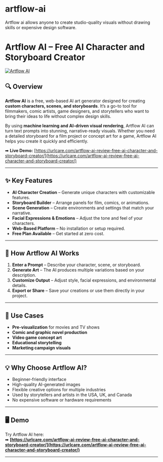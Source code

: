 # artflow-ai
Artflow ai allows anyone to create studio-quality visuals without drawing skills or expensive design software.
# Artflow AI – Free AI Character and Storyboard Creator

[![Artflow AI](https://urlcare.com/wp-content/uploads/2025/08/Artflow-AI-interface-generating-cartoon-style-characters-and-storyboardswebp-scaled.webp
)](https://urlcare.com/artflow-ai-review-free-ai-character-and-storyboard-creator/)

## 🔍 Overview
**Artflow AI** is a free, web-based AI art generator designed for creating **custom characters, scenes, and storyboards**. It’s a go-to tool for filmmakers, comic artists, game designers, and storytellers who want to bring their ideas to life without complex design skills.

By using **machine learning and AI-driven visual rendering**, Artflow AI can turn text prompts into stunning, narrative-ready visuals. Whether you need a detailed storyboard for a film project or concept art for a game, Artflow AI helps you create it quickly and efficiently.

➡ **Live Demo:** [https://urlcare.com/artflow-ai-review-free-ai-character-and-storyboard-creator/](https://urlcare.com/artflow-ai-review-free-ai-character-and-storyboard-creator/)

---

## ✨ Key Features
- **AI Character Creation** – Generate unique characters with customizable features.
- **Storyboard Builder** – Arrange panels for film, comics, or animations.
- **Scene Generation** – Create environments and settings that match your narrative.
- **Facial Expressions & Emotions** – Adjust the tone and feel of your characters.
- **Web-Based Platform** – No installation or setup required.
- **Free Plan Available** – Get started at zero cost.

---

## 🧠 How Artflow AI Works
1. **Enter a Prompt** – Describe your character, scene, or storyboard.
2. **Generate Art** – The AI produces multiple variations based on your description.
3. **Customize Output** – Adjust style, facial expressions, and environmental details.
4. **Export or Share** – Save your creations or use them directly in your project.

---

## 📌 Use Cases
- **Pre-visualization** for movies and TV shows
- **Comic and graphic novel production**
- **Video game concept art**
- **Educational storytelling**
- **Marketing campaign visuals**

---

## 💡 Why Choose Artflow AI?
- Beginner-friendly interface
- High-quality AI-generated images
- Flexible creative options for multiple industries
- Used by storytellers and artists in the USA, UK, and Canada
- No expensive software or hardware requirements

---

## 🖥 Demo
Try Artflow AI here:  
➡ **[https://urlcare.com/artflow-ai-review-free-ai-character-and-storyboard-creator/](https://urlcare.com/artflow-ai-review-free-ai-character-and-storyboard-creator/)**

---
